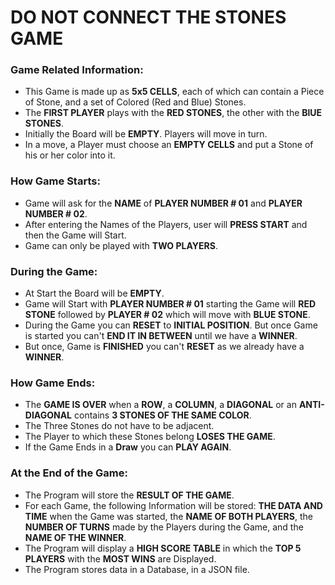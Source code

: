 # DO NOT CONNECT THE STONES GAME

### Game Related Information:
- This Game is made up as **5x5 CELLS**, each of which can contain a Piece of Stone, and a set of Colored (Red and Blue) Stones.
- The **FIRST PLAYER** plays with the **RED STONES**, the other with the **BlUE STONES**.
- Initially the Board will be **EMPTY**. Players will move in turn.
- In a move, a Player must choose an **EMPTY CELLS** and put a Stone of his or her color into it.

### How Game Starts:
- Game will ask for the **NAME** of **PLAYER NUMBER # 01** and **PLAYER NUMBER # 02**.
- After entering the Names of the Players, user will **PRESS START** and then the Game will Start.
- Game can only be played with **TWO PLAYERS**.

### During the Game:
- At Start the Board will be **EMPTY**. 
- Game will Start with **PLAYER NUMBER # 01** starting the Game will **RED STONE** followed by **PLAYER # 02** which will move with **BLUE STONE**.
- During the Game you can **RESET** to **INITIAL POSITION**. But once Game is started you can't **END IT IN BETWEEN** until we have a **WINNER**.
- But once, Game is **FINISHED** you can't **RESET** as we already have a **WINNER**.

### How Game Ends:
- The **GAME IS OVER** when a **ROW**, a **COLUMN**, a **DIAGONAL** or an **ANTI-DIAGONAL** contains **3 STONES OF THE SAME COLOR**.
- The Three Stones do not have to be adjacent.
- The Player to which these Stones belong **LOSES THE GAME**.
- If the Game Ends in a **Draw** you can **PLAY AGAIN**.

### At the End of the Game:
- The Program will store the **RESULT OF THE GAME**.
- For each Game, the following Information will be stored: **THE DATA AND TIME** when the Game was started, the **NAME OF BOTH PLAYERS**, the **NUMBER OF TURNS** made by the Players during the Game, and the **NAME OF THE WINNER**.
- The Program will display a **HIGH SCORE TABLE** in which the **TOP 5 PLAYERS** with the **MOST WINS** are Displayed. 
- The Program stores data in a Database, in a JSON file.